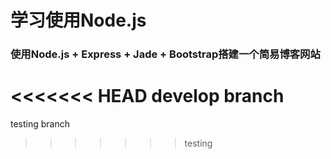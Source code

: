 # 学习使用Node.js
### 使用Node.js + Express + Jade + Bootstrap搭建一个简易博客网站

<<<<<<< HEAD
develop branch
=======
testing branch
>>>>>>> testing
